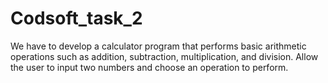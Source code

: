 # Codsoft_task_2
We have to develop a calculator program that performs basic arithmetic operations such as addition, subtraction, multiplication, and division. Allow the user to input two numbers and choose an operation to perform.
